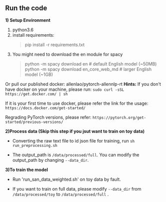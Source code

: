 ## Run the code

**1) Setup Environment**
1. python3.6
2. install requirements:
   > pip install -r requirements.txt
3. You might need to download the en module for spacy
   > python -m spacy download en              # default English model (~50MB) 
   > python -m spacy download en_core_web_md  # larger English model (~1GB)
   
  Or pull our published docker: allenlao/pytorch-allennlp-rt
 **Hints:**
  If you don't have docker on your machine, please run:
  `sudo curl -sSL https://get.docker.com/ | sh`

  If it is your first time to use docker, please refer the link for the usage:
 `https://docs.docker.com/get-started/`
 
 Regrading PyTorch versions, please refer:
  `https://pytorch.org/get-started/previous-versions/`

**2)Process data (Skip this step if you jsut want to train on toy data)**

* Converting the raw text file to id json file for training, run `sh run_preprocessing.sh`

* The output_path is `/data/processed/full`. You can modify the output_path by changing `--data_dir`.



**3)To train the model**

* Run 'run_san_data_weighted.sh' on toy data by fault.

* If you want to train on full data, please modify `--data_dir` from `/data/processed/toy` to `/data/processed/full` .